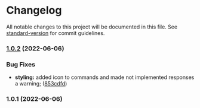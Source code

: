 # Changelog

All notable changes to this project will be documented in this file. See [standard-version](https://github.com/conventional-changelog/standard-version) for commit guidelines.

### [1.0.2](https://github.com/tbessenreither/webconsole/compare/v1.0.1...v1.0.2) (2022-06-06)


### Bug Fixes

* **styling:** added icon to commands and made not implemented responses a warning; ([853cdfd](https://github.com/tbessenreither/webconsole/commit/853cdfd153aeaea1107d7ab09df4ea4ded5b137d))

### 1.0.1 (2022-06-06)
